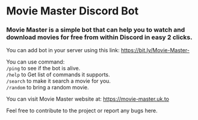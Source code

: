 # Movie Master Discord Bot
### Movie Master is  a simple bot that can help you to watch and download movies for free from within Discord in easy 2 clicks.

You can add bot in your server using this link: https://bit.ly/Movie-Master-

You can use command:  
` /ping ` to see if the bot is alive.  
` /help ` to Get list of commands it supports.  
` /search ` to make it search a movie for you.  
` /random ` to bring a random movie.  
  
You can visit Movie Master website at: https://movie-master.uk.to

Feel free to contribute to the project or report any bugs here.

